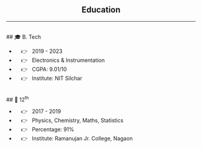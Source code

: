 <div align='center'>
  <h2>Education</h2>
</div>
<hr />
<br />
## 🎓 B. Tech
<!-- <br /> -->

  * &nbsp;&nbsp;&nbsp; 👉 &nbsp; 2019 - 2023
  * &nbsp;&nbsp;&nbsp; 👉 &nbsp; Electronics & Instrumentation
  * &nbsp;&nbsp;&nbsp; 👉 &nbsp; CGPA: 9.01/10
  * &nbsp;&nbsp;&nbsp; 👉 &nbsp; Institute: NIT Silchar

<br />
## 📖 12<sup>th</sup>

  * &nbsp;&nbsp;&nbsp; 👉 &nbsp; 2017 - 2019
  * &nbsp;&nbsp;&nbsp; 👉 &nbsp; Physics, Chemistry, Maths, Statistics
  * &nbsp;&nbsp;&nbsp; 👉 &nbsp; Percentage: 91%
  * &nbsp;&nbsp;&nbsp; 👉 &nbsp; Institute: Ramanujan Jr. College, Nagaon